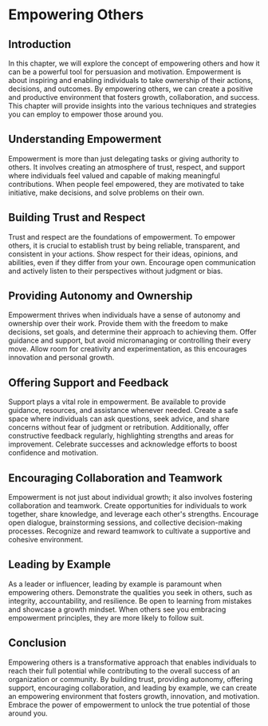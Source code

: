 Empowering Others
==========================

Introduction
------------

In this chapter, we will explore the concept of empowering others and how it can be a powerful tool for persuasion and motivation. Empowerment is about inspiring and enabling individuals to take ownership of their actions, decisions, and outcomes. By empowering others, we can create a positive and productive environment that fosters growth, collaboration, and success. This chapter will provide insights into the various techniques and strategies you can employ to empower those around you.

Understanding Empowerment
-------------------------

Empowerment is more than just delegating tasks or giving authority to others. It involves creating an atmosphere of trust, respect, and support where individuals feel valued and capable of making meaningful contributions. When people feel empowered, they are motivated to take initiative, make decisions, and solve problems on their own.

Building Trust and Respect
--------------------------

Trust and respect are the foundations of empowerment. To empower others, it is crucial to establish trust by being reliable, transparent, and consistent in your actions. Show respect for their ideas, opinions, and abilities, even if they differ from your own. Encourage open communication and actively listen to their perspectives without judgment or bias.

Providing Autonomy and Ownership
--------------------------------

Empowerment thrives when individuals have a sense of autonomy and ownership over their work. Provide them with the freedom to make decisions, set goals, and determine their approach to achieving them. Offer guidance and support, but avoid micromanaging or controlling their every move. Allow room for creativity and experimentation, as this encourages innovation and personal growth.

Offering Support and Feedback
-----------------------------

Support plays a vital role in empowerment. Be available to provide guidance, resources, and assistance whenever needed. Create a safe space where individuals can ask questions, seek advice, and share concerns without fear of judgment or retribution. Additionally, offer constructive feedback regularly, highlighting strengths and areas for improvement. Celebrate successes and acknowledge efforts to boost confidence and motivation.

Encouraging Collaboration and Teamwork
--------------------------------------

Empowerment is not just about individual growth; it also involves fostering collaboration and teamwork. Create opportunities for individuals to work together, share knowledge, and leverage each other's strengths. Encourage open dialogue, brainstorming sessions, and collective decision-making processes. Recognize and reward teamwork to cultivate a supportive and cohesive environment.

Leading by Example
------------------

As a leader or influencer, leading by example is paramount when empowering others. Demonstrate the qualities you seek in others, such as integrity, accountability, and resilience. Be open to learning from mistakes and showcase a growth mindset. When others see you embracing empowerment principles, they are more likely to follow suit.

Conclusion
----------

Empowering others is a transformative approach that enables individuals to reach their full potential while contributing to the overall success of an organization or community. By building trust, providing autonomy, offering support, encouraging collaboration, and leading by example, we can create an empowering environment that fosters growth, innovation, and motivation. Embrace the power of empowerment to unlock the true potential of those around you.
